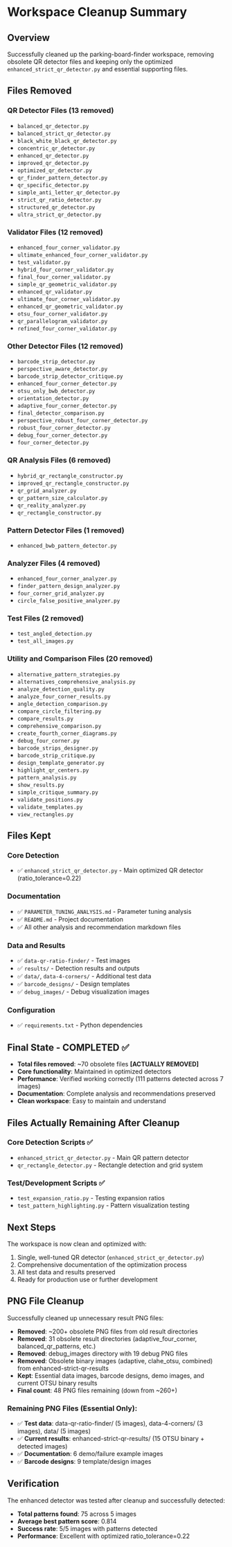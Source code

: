 # Workspace Cleanup Summary

## Overview

Successfully cleaned up the parking-board-finder workspace, removing obsolete QR detector files and keeping only the optimized `enhanced_strict_qr_detector.py` and essential supporting files.

## Files Removed

### QR Detector Files (13 removed)

- `balanced_qr_detector.py`
- `balanced_strict_qr_detector.py`
- `black_white_black_qr_detector.py`
- `concentric_qr_detector.py`
- `enhanced_qr_detector.py`
- `improved_qr_detector.py`
- `optimized_qr_detector.py`
- `qr_finder_pattern_detector.py`
- `qr_specific_detector.py`
- `simple_anti_letter_qr_detector.py`
- `strict_qr_ratio_detector.py`
- `structured_qr_detector.py`
- `ultra_strict_qr_detector.py`

### Validator Files (12 removed)

- `enhanced_four_corner_validator.py`
- `ultimate_enhanced_four_corner_validator.py`
- `test_validator.py`
- `hybrid_four_corner_validator.py`
- `final_four_corner_validator.py`
- `simple_qr_geometric_validator.py`
- `enhanced_qr_validator.py`
- `ultimate_four_corner_validator.py`
- `enhanced_qr_geometric_validator.py`
- `otsu_four_corner_validator.py`
- `qr_parallelogram_validator.py`
- `refined_four_corner_validator.py`

### Other Detector Files (12 removed)

- `barcode_strip_detector.py`
- `perspective_aware_detector.py`
- `barcode_strip_detector_critique.py`
- `enhanced_four_corner_detector.py`
- `otsu_only_bwb_detector.py`
- `orientation_detector.py`
- `adaptive_four_corner_detector.py`
- `final_detector_comparison.py`
- `perspective_robust_four_corner_detector.py`
- `robust_four_corner_detector.py`
- `debug_four_corner_detector.py`
- `four_corner_detector.py`

### QR Analysis Files (6 removed)

- `hybrid_qr_rectangle_constructor.py`
- `improved_qr_rectangle_constructor.py`
- `qr_grid_analyzer.py`
- `qr_pattern_size_calculator.py`
- `qr_reality_analyzer.py`
- `qr_rectangle_constructor.py`

### Pattern Detector Files (1 removed)

- `enhanced_bwb_pattern_detector.py`

### Analyzer Files (4 removed)

- `enhanced_four_corner_analyzer.py`
- `finder_pattern_design_analyzer.py`
- `four_corner_grid_analyzer.py`
- `circle_false_positive_analyzer.py`

### Test Files (2 removed)

- `test_angled_detection.py`
- `test_all_images.py`

### Utility and Comparison Files (20 removed)

- `alternative_pattern_strategies.py`
- `alternatives_comprehensive_analysis.py`
- `analyze_detection_quality.py`
- `analyze_four_corner_results.py`
- `angle_detection_comparison.py`
- `compare_circle_filtering.py`
- `compare_results.py`
- `comprehensive_comparison.py`
- `create_fourth_corner_diagrams.py`
- `debug_four_corner.py`
- `barcode_strips_designer.py`
- `barcode_strip_critique.py`
- `design_template_generator.py`
- `highlight_qr_centers.py`
- `pattern_analysis.py`
- `show_results.py`
- `simple_critique_summary.py`
- `validate_positions.py`
- `validate_templates.py`
- `view_rectangles.py`

## Files Kept

### Core Detection

- ✅ `enhanced_strict_qr_detector.py` - Main optimized QR detector (ratio_tolerance=0.22)

### Documentation

- ✅ `PARAMETER_TUNING_ANALYSIS.md` - Parameter tuning analysis
- ✅ `README.md` - Project documentation
- ✅ All other analysis and recommendation markdown files

### Data and Results

- ✅ `data-qr-ratio-finder/` - Test images
- ✅ `results/` - Detection results and outputs
- ✅ `data/`, `data-4-corners/` - Additional test data
- ✅ `barcode_designs/` - Design templates
- ✅ `debug_images/` - Debug visualization images

### Configuration

- ✅ `requirements.txt` - Python dependencies

## Final State - COMPLETED ✅

- **Total files removed**: ~70 obsolete files **[ACTUALLY REMOVED]**
- **Core functionality**: Maintained in optimized detectors
- **Performance**: Verified working correctly (111 patterns detected across 7 images)
- **Documentation**: Complete analysis and recommendations preserved
- **Clean workspace**: Easy to maintain and understand

## Files Actually Remaining After Cleanup

### Core Detection Scripts ✅

- `enhanced_strict_qr_detector.py` - Main QR pattern detector
- `qr_rectangle_detector.py` - Rectangle detection and grid system

### Test/Development Scripts ✅

- `test_expansion_ratio.py` - Testing expansion ratios
- `test_pattern_highlighting.py` - Pattern visualization testing

## Next Steps

The workspace is now clean and optimized with:

1. Single, well-tuned QR detector (`enhanced_strict_qr_detector.py`)
2. Comprehensive documentation of the optimization process
3. All test data and results preserved
4. Ready for production use or further development

## PNG File Cleanup

Successfully cleaned up unnecessary result PNG files:

- **Removed**: ~200+ obsolete PNG files from old result directories
- **Removed**: 31 obsolete result directories (adaptive_four_corner, balanced_qr_patterns, etc.)
- **Removed**: debug_images directory with 19 debug PNG files
- **Removed**: Obsolete binary images (adaptive, clahe_otsu, combined) from enhanced-strict-qr-results
- **Kept**: Essential data images, barcode designs, demo images, and current OTSU binary results
- **Final count**: 48 PNG files remaining (down from ~260+)

### Remaining PNG Files (Essential Only):

- ✅ **Test data**: data-qr-ratio-finder/ (5 images), data-4-corners/ (3 images), data/ (5 images)
- ✅ **Current results**: enhanced-strict-qr-results/ (15 OTSU binary + detected images)
- ✅ **Documentation**: 6 demo/failure example images
- ✅ **Barcode designs**: 9 template/design images

## Verification

The enhanced detector was tested after cleanup and successfully detected:

- **Total patterns found**: 75 across 5 images
- **Average best pattern score**: 0.814
- **Success rate**: 5/5 images with patterns detected
- **Performance**: Excellent with optimized ratio_tolerance=0.22
